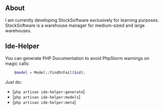 ## About
I am currently developing StockSoftware exclusively for learning purposes.
StockSoftware is a warehouse manager for medium-sized and large warehouses.

## Ide-Helper
You can generate PHP Documentation to avoid PhpStorm warnings on magic calls:
```php
    $model = Model::findOrFail($id);
```
Just do:
- [`php artisan ide-helper:generate`]
- [`php artisan ide-helper:models`]
- [`php artisan ide-helper:meta`]
